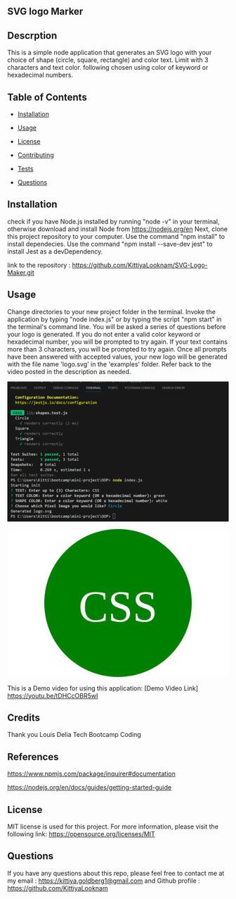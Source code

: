 ## SVG logo Marker 

## Descrption

This is a simple node application that generates an SVG logo with your choice of shape (circle, square,  rectangle) and color text. Limit with 3 characters and text color. following chosen using color of keyword or hexadecimal numbers. 


## Table of Contents
 
 * [Installation](#installation)
 * [Usage](#usage)
 
* [License](#license)

 * [Contributing](#contributing)
 * [Tests](#tests)
 * [Questions](#questions)
 
 ## Installation 

check if you have Node.js installed  by running "node -v" in your terminal, otherwise download and install Node from https://nodejs.org/en Next, clone this project repository to your computer. Use the command "npm install" to install dependecies. Use the command "npm install --save-dev jest" to install Jest as a devDependency.

link to the repository : https://github.com/KittiyaLooknam/SVG-Logo-Maker.git

## Usage 

Change directories to your new project folder in the terminal. Invoke the application by typing "node index.js" or by typing the script "npm start" in the terminal's command line. You will be asked a series of questions before your logo is generated. If you do not enter a valid color keyword or hexadecimal number, you will be prompted to try again. If your text contains more than 3 characters, you will be prompted to try again. Once all prompts have been answered with accepted values, your new logo will be generated with the file name 'logo.svg' in the 'examples' folder. Refer back to the video posted in the description as needed.

![Alt text](<img/Screenshot 2024-01-28 214259.png>)

![Alt text](examples/logo.svg)


This is a Demo video  for using this application: [Demo Video Link] https://youtu.be/tDHCcOBR5wI

## Credits 

Thank you Louis Delia Tech Bootcamp Coding

 
## References

https://www.npmjs.com/package/inquirer#documentation

https://nodejs.org/en/docs/guides/getting-started-guide



## License 

MIT license  is used for this project. For more information, please visit the following link: https://opensource.org/licenses/MIT

## Questions

If you have any questions about this repo, please feel free to contact me at my email : https://kittiya.goldberg1@gmail.com and Github profile : https://github.com/KittiyaLooknam